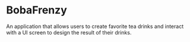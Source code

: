 # BobaFrenzy

An application that allows users to create favorite tea drinks and interact with a UI screen to design the result of their drinks.


